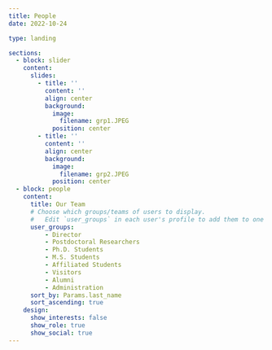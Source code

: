 ```yaml
---
title: People
date: 2022-10-24

type: landing

sections:
  - block: slider
    content:
	  slides:
	    - title: ''
		  content: ''
		  align: center
		  background:
		    image:
			  filename: grp1.JPEG
			position: center
		- title: ''
		  content: ''
		  align: center
		  background:
		    image:
			  filename: grp2.JPEG
			position: center
  - block: people
    content:
      title: Our Team
      # Choose which groups/teams of users to display.
      #   Edit `user_groups` in each user's profile to add them to one or more of these groups.
      user_groups:
          - Director
          - Postdoctoral Researchers
          - Ph.D. Students
          - M.S. Students
          - Affiliated Students
          - Visitors
          - Alumni
          - Administration
      sort_by: Params.last_name
      sort_ascending: true
    design:
      show_interests: false
      show_role: true
      show_social: true
---
```

